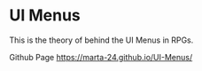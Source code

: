 # UI Menus
This is the theory of behind the UI Menus in RPGs.

Github Page
https://marta-24.github.io/UI-Menus/


